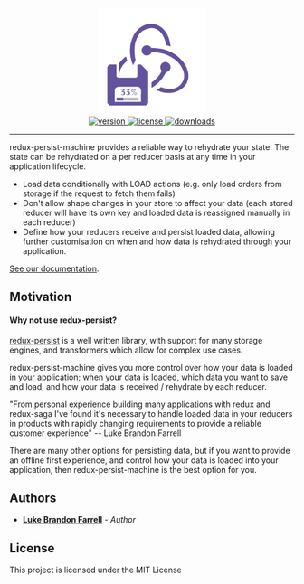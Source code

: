 <p align="center">
  <img src="https://raw.githubusercontent.com/LukeBrandonFarrell/open-source-images/master/redux-persist-machine/redux-persist-machine-logo.png" width="190" height="190">
  <br />
  <a href="https://www.npmjs.com/package/redux-persist-machine" rel="nofollow">
    <img src="https://img.shields.io/npm/v/redux-persist-machine.svg?style=flat-square" alt="version" style="max-width:100%;" />
  </a>
  <a href="https://www.npmjs.com/package/redux-persist-machine" rel="nofollow">
    <img src="http://img.shields.io/npm/l/redux-persist-machine.svg?style=flat-square" alt="license" style="max-width:100%;" />
  </a>
  <a href="https://www.npmjs.com/package/redux-persist-machine" rel="nofollow">
    <img src="http://img.shields.io/npm/dt/redux-persist-machine.svg?style=flat-square" alt="downloads" style="max-width:100%;" />
  </a>

  <hr />
</p>

redux-persist-machine provides a reliable way to rehydrate your state. The state can be rehydrated on a per reducer basis at any time in your application lifecycle.

- Load data conditionally with LOAD actions (e.g. only load orders from storage if the request to fetch them fails)
- Don't allow shape changes in your store to affect your data (each stored reducer will have its own key and loaded data is reassigned manually in each reducer)
- Define how your reducers receive and persist loaded data, allowing further customisation on when and how data is rehydrated through your application.

[See our documentation](https://github.com/lukebrandonfarrell/redux-persist-machine/blob/master/docs/README.md).

## Motivation

#### Why not use redux-persist? 

[redux-persist](https://github.com/rt2zz/redux-persist) is a well written library, with support for many storage engines, and transformers which allow for complex use cases. 

redux-persist-machine gives you more control over how your data is loaded in your application; when your data is loaded, which data you want to save and load, and how your data is received / rehydrate by each reducer.

"From personal experience building many applications with redux and redux-saga I've found it's necessary to handle loaded data in your reducers in products with rapidly changing requirements to provide a reliable customer experience" -- Luke Brandon Farrell

There are many other options for persisting data, but if you want to provide an offline first experience, and control how your data is loaded into your application, then redux-persist-machine is the best option for you.

## Authors

* [**Luke Brandon Farrell**](https://lukebrandonfarrell.com/) - *Author*

## License

This project is licensed under the MIT License
